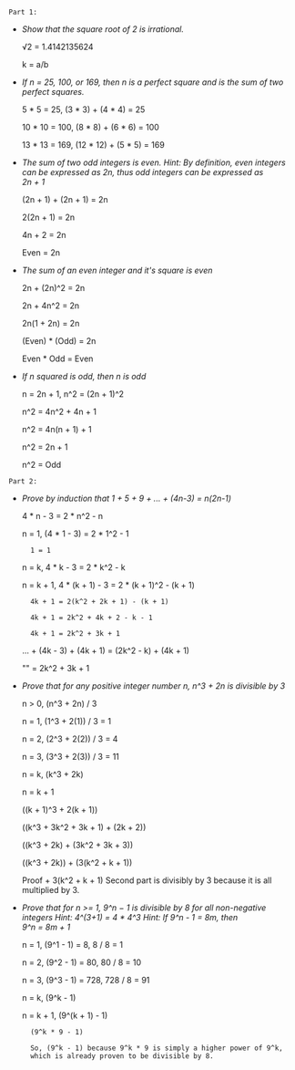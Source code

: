 ```
Part 1:
```

- *Show that the square root of 2 is irrational.*
	
	√2 = 1.4142135624
	
	k = a/b

- *If n = 25, 100, or 169, then n is a perfect square and is the sum of two perfect squares.*
	
	5 * 5 = 25, (3 * 3) + (4 * 4) = 25
	
	10 * 10 = 100, (8 * 8) + (6 * 6) = 100
	
	13 * 13 = 169, (12 * 12) + (5 * 5) = 169
	
- *The sum of two odd integers is even. Hint: By definition, even integers can be expressed as 2n, thus odd integers can be expressed as 	
	2n + 1*
	
	(2n + 1) + (2n + 1) = 2n
	
	2(2n + 1) = 2n
	
	4n + 2 = 2n
	
	Even = 2n
	
- *The sum of an even integer and it's square is even*
	
	2n + (2n)^2 = 2n
	
	2n + 4n^2 = 2n
	
	2n(1 + 2n) = 2n
	
	(Even) * (Odd) = 2n
	
	Even * Odd = Even
	
- *If n squared is odd, then n is odd*
	
	n = 2n + 1, n^2 = (2n + 1)^2
	
	n^2 = 4n^2 + 4n + 1
	
	n^2 = 4n(n + 1) + 1
	
	n^2 = 2n + 1
	
	n^2 = Odd
	
```
Part 2:
```

- *Prove by induction that 1 + 5 + 9 + ... + (4n-3) = n(2n-1)*
	
	4 * n - 3 = 2 * n^2 - n
	
	n = 1, (4 * 1 - 3) = 2 * 1^2 - 1
	
		1 = 1
	
	n = k, 4 * k - 3 = 2 * k^2 - k
	
	n = k + 1, 4 * (k + 1) - 3 = 2 * (k + 1)^2 - (k + 1)
	
		4k + 1 = 2(k^2 + 2k + 1) - (k + 1)
		
		4k + 1 = 2k^2 + 4k + 2 - k - 1
		
		4k + 1 = 2k^2 + 3k + 1
	
	... + (4k - 3) + (4k + 1) = (2k^2 - k) + (4k + 1)
	
	"" = 2k^2 + 3k + 1
	
- *Prove that for any positive integer number n, n^3 + 2n is divisible by 3*

	n > 0, (n^3 + 2n) / 3
	
	
	n = 1, (1^3 + 2(1)) / 3 = 1
	
	n = 2, (2^3 + 2(2)) / 3 = 4
	
	n = 3, (3^3 + 2(3)) / 3 = 11
	
	n = k, (k^3 + 2k)
	
	n = k + 1
	
	((k + 1)^3 + 2(k + 1)) 
	
	((k^3 + 3k^2 + 3k + 1) + (2k + 2))
	
	((k^3 + 2k) + (3k^2 + 3k + 3)) 
	
	((k^3 + 2k)) + (3(k^2 + k + 1))
	
	Proof + 3(k^2 + k + 1)
		Second part is divisibly by 3 because it is all multiplied by 3.

- *Prove that for n >= 1, 9^n − 1 is divisible by 8 for all non-negative integers Hint: 4^(3+1) = 4 * 4^3 Hint: If 9^n - 1 = 8m, then 		
	9^n = 8m + 1*
	
	n = 1, (9^1 - 1) = 8, 8 / 8 = 1
	
	n = 2, (9^2 - 1) = 80, 80 / 8 = 10
	
	n = 3, (9^3 - 1) = 728, 728 / 8 = 91
	
	n = k, (9^k - 1)
	
	n = k + 1, (9^(k + 1) - 1)
		
		(9^k * 9 - 1)
		
		So, (9^k - 1) because 9^k * 9 is simply a higher power of 9^k,
		which is already proven to be divisible by 8.
